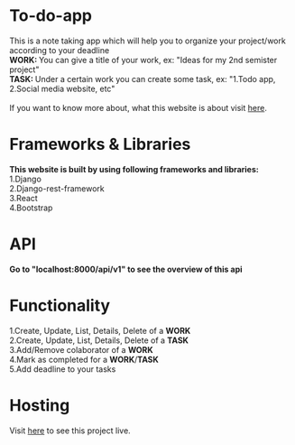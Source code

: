 # To-do-app
This is a note taking app which will help you to organize your project/work according to your deadline <br>
<b>WORK: </b> You can give a title of your work, ex: "Ideas for my 2nd semister project" <br>
<b>TASK: </b> Under a certain work you can create some task, ex: "1.Todo app, 2.Social media website, etc" <br><br>
If you want to know more about, what this website is about visit <a href="https://todo-plusplus.herokuapp.com/about">here</a>.<br>

# Frameworks & Libraries
<b> This website is built by using following frameworks and libraries: </b><br>
1.Django <br>
2.Django-rest-framework <br>
3.React <br>
4.Bootstrap <br>

# API
<b> Go to "localhost:8000/api/v1" to see the overview of this api </b>

# Functionality
1.Create, Update, List, Details, Delete of a <b>WORK</b> <br>
2.Create, Update, List, Details, Delete of a <b>TASK</b> <br>
3.Add/Remove colaborator of a <b>WORK</b> <br>
4.Mark as completed for a <b>WORK</b>/<b>TASK</b><br>
5.Add deadline to your tasks<br>

# Hosting
Visit <a href="https://todo-plusplus.herokuapp.com">here</a> to see this project live.
